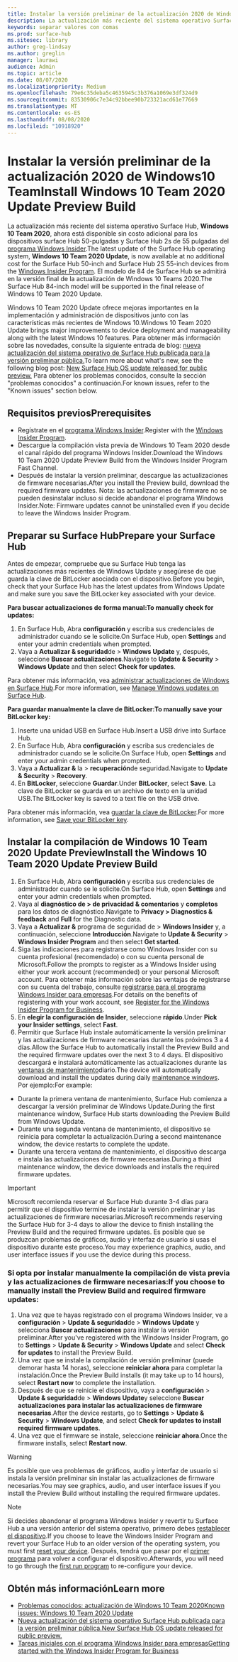 ```yaml
---
title: Instalar la versión preliminar de la actualización 2020 de Windows10 Team
description: La actualización más reciente del sistema operativo Surface Hub, Windows 10 Team 2020, ahora está disponible.
keywords: separar valores con comas
ms.prod: surface-hub
ms.sitesec: library
author: greg-lindsay
ms.author: greglin
manager: laurawi
audience: Admin
ms.topic: article
ms.date: 08/07/2020
ms.localizationpriority: Medium
ms.openlocfilehash: 79e6c35deba5c4635945c3b376a1069e3df324d9
ms.sourcegitcommit: 83530906c7e34c92bbee90b723321acd61e77669
ms.translationtype: MT
ms.contentlocale: es-ES
ms.lasthandoff: 08/08/2020
ms.locfileid: "10918920"
---
```

# <span data-ttu-id="fd601-104">Instalar la versión preliminar de la actualización 2020 de Windows10 Team</span><span class="sxs-lookup"><span data-stu-id="fd601-104">Install Windows 10 Team 2020 Update Preview Build</span></span> 

<span data-ttu-id="fd601-105">La actualización más reciente del sistema operativo Surface Hub, **Windows 10 Team 2020**, ahora está disponible sin costo adicional para los dispositivos surface Hub 50-pulgadas y Surface Hub 2s de 55 pulgadas del [programa Windows Insider](https://insider.windows.com).</span><span class="sxs-lookup"><span data-stu-id="fd601-105">The latest update of the Surface Hub operating system, **Windows 10 Team 2020 Update**, is now available at no additional cost for the Surface Hub 50-inch and Surface Hub 2S 55-inch devices from the [Windows Insider Program](https://insider.windows.com).</span></span> <span data-ttu-id="fd601-106">El modelo de 84 de Surface Hub se admitirá en la versión final de la actualización de Windows 10 Teams 2020.</span><span class="sxs-lookup"><span data-stu-id="fd601-106">The Surface Hub 84-inch model will be supported in the final release of Windows 10 Team 2020 Update.</span></span>

<span data-ttu-id="fd601-107">Windows 10 Team 2020 Update ofrece mejoras importantes en la implementación y administración de dispositivos junto con las características más recientes de Windows 10.</span><span class="sxs-lookup"><span data-stu-id="fd601-107">Windows 10 Team 2020 Update brings major improvements to device deployment and manageability along with the latest Windows 10 features.</span></span> <span data-ttu-id="fd601-108">Para obtener más información sobre las novedades, consulte la siguiente entrada de blog: [nueva actualización del sistema operativo de Surface Hub publicada para la versión preliminar pública.](https://techcommunity.microsoft.com/t5/surface-it-pro-blog/new-surface-hub-os-update-released-for-public-preview/ba-p/1534823)</span><span class="sxs-lookup"><span data-stu-id="fd601-108">To learn more about what's new, see the following blog post: [New Surface Hub OS update released for public preview.](https://techcommunity.microsoft.com/t5/surface-it-pro-blog/new-surface-hub-os-update-released-for-public-preview/ba-p/1534823)</span></span> <span data-ttu-id="fd601-109">Para obtener los problemas conocidos, consulte la sección "problemas conocidos" a continuación.</span><span class="sxs-lookup"><span data-stu-id="fd601-109">For known issues, refer to the "Known issues" section below.</span></span>
 
## <span data-ttu-id="fd601-110">Requisitos previos</span><span class="sxs-lookup"><span data-stu-id="fd601-110">Prerequisites</span></span>

- <span data-ttu-id="fd601-111">Regístrate en el [programa Windows Insider](https://insider.windows.com/).</span><span class="sxs-lookup"><span data-stu-id="fd601-111">Register with the [Windows Insider Program](https://insider.windows.com/).</span></span>
- <span data-ttu-id="fd601-112">Descargue la compilación vista previa de Windows 10 Team 2020 desde el canal rápido del programa Windows Insider.</span><span class="sxs-lookup"><span data-stu-id="fd601-112">Download the Windows 10 Team 2020 Update Preview Build from the Windows Insider Program Fast Channel.</span></span>
- <span data-ttu-id="fd601-113">Después de instalar la versión preliminar, descargue las actualizaciones de firmware necesarias.</span><span class="sxs-lookup"><span data-stu-id="fd601-113">After you install the Preview build, download the required firmware updates.</span></span> <span data-ttu-id="fd601-114">Nota: las actualizaciones de firmware no se pueden desinstalar incluso si decide abandonar el programa Windows Insider.</span><span class="sxs-lookup"><span data-stu-id="fd601-114">Note: Firmware updates cannot be uninstalled even if you decide to leave the Windows Insider Program.</span></span>

## <span data-ttu-id="fd601-115">Preparar su Surface Hub</span><span class="sxs-lookup"><span data-stu-id="fd601-115">Prepare your Surface Hub</span></span>

<span data-ttu-id="fd601-116">Antes de empezar, compruebe que su Surface Hub tenga las actualizaciones más recientes de Windows Update y asegúrese de que guarda la clave de BitLocker asociada con el dispositivo.</span><span class="sxs-lookup"><span data-stu-id="fd601-116">Before you begin, check that your Surface Hub has the latest updates from Windows Update and make sure you save the BitLocker key associated with your device.</span></span>

**<span data-ttu-id="fd601-117">Para buscar actualizaciones de forma manual:</span><span class="sxs-lookup"><span data-stu-id="fd601-117">To manually check for updates:</span></span>**

1. <span data-ttu-id="fd601-118">En Surface Hub, Abra **configuración** y escriba sus credenciales de administrador cuando se le solicite.</span><span class="sxs-lookup"><span data-stu-id="fd601-118">On Surface Hub, open **Settings** and enter your admin credentials when prompted.</span></span>
2. <span data-ttu-id="fd601-119">Vaya a **Actualizar & seguridad**de  >  **Windows Update** y, después, seleccione **Buscar actualizaciones**.</span><span class="sxs-lookup"><span data-stu-id="fd601-119">Navigate to **Update & Security** > **Windows Update** and then select **Check for updates**.</span></span>

<span data-ttu-id="fd601-120">Para obtener más información, vea [administrar actualizaciones de Windows en Surface Hub](https://docs.microsoft.com/surface-hub/manage-windows-updates-for-surface-hub).</span><span class="sxs-lookup"><span data-stu-id="fd601-120">For more information, see [Manage Windows updates on Surface Hub](https://docs.microsoft.com/surface-hub/manage-windows-updates-for-surface-hub).</span></span>

**<span data-ttu-id="fd601-121">Para guardar manualmente la clave de BitLocker:</span><span class="sxs-lookup"><span data-stu-id="fd601-121">To manually save your BitLocker key:</span></span>**

1. <span data-ttu-id="fd601-122">Inserte una unidad USB en Surface Hub.</span><span class="sxs-lookup"><span data-stu-id="fd601-122">Insert a USB drive into Surface Hub.</span></span>
2. <span data-ttu-id="fd601-123">En Surface Hub, Abra **configuración** y escriba sus credenciales de administrador cuando se le solicite.</span><span class="sxs-lookup"><span data-stu-id="fd601-123">On Surface Hub, open **Settings** and enter your admin credentials when prompted.</span></span>
3. <span data-ttu-id="fd601-124">Vaya a **Actualizar &** la  >  **recuperación**de seguridad.</span><span class="sxs-lookup"><span data-stu-id="fd601-124">Navigate to **Update & Security** > **Recovery**.</span></span>
4. <span data-ttu-id="fd601-125">En **BitLocker**, seleccione **Guardar**.</span><span class="sxs-lookup"><span data-stu-id="fd601-125">Under **BitLocker**, select **Save**.</span></span> <span data-ttu-id="fd601-126">La clave de BitLocker se guarda en un archivo de texto en la unidad USB.</span><span class="sxs-lookup"><span data-stu-id="fd601-126">The BitLocker key is saved to a text file on the USB drive.</span></span>

<span data-ttu-id="fd601-127">Para obtener más información, vea [guardar la clave de BitLocker](https://docs.microsoft.com/surface-hub/save-bitlocker-key-surface-hub).</span><span class="sxs-lookup"><span data-stu-id="fd601-127">For more information, see [Save your BitLocker key](https://docs.microsoft.com/surface-hub/save-bitlocker-key-surface-hub).</span></span>
 
## <span data-ttu-id="fd601-128">Instalar la compilación de Windows 10 Team 2020 Update Preview</span><span class="sxs-lookup"><span data-stu-id="fd601-128">Install the Windows 10 Team 2020 Update Preview Build</span></span>

1. <span data-ttu-id="fd601-129">En Surface Hub, Abra **configuración** y escriba sus credenciales de administrador cuando se le solicite.</span><span class="sxs-lookup"><span data-stu-id="fd601-129">On Surface Hub, open **Settings** and enter your admin credentials when prompted.</span></span>
2. <span data-ttu-id="fd601-130">Vaya al **diagnóstico de > de privacidad & comentarios** y **completos** para los datos de diagnóstico.</span><span class="sxs-lookup"><span data-stu-id="fd601-130">Navigate to **Privacy > Diagnostics & feedback** and **Full** for the Diagnostic data.</span></span> 
3. <span data-ttu-id="fd601-131">Vaya a **Actualizar &** programa de seguridad de  >  **Windows Insider** y, a continuación, seleccione **Introducción**.</span><span class="sxs-lookup"><span data-stu-id="fd601-131">Navigate to **Update & Security** > **Windows Insider Program** and then select **Get started**.</span></span>
4. <span data-ttu-id="fd601-132">Siga las indicaciones para registrarse como Windows Insider con su cuenta profesional (recomendado) o con su cuenta personal de Microsoft.</span><span class="sxs-lookup"><span data-stu-id="fd601-132">Follow the prompts to register as a Windows Insider using either your work account (recommended) or your personal Microsoft account.</span></span> <span data-ttu-id="fd601-133">Para obtener más información sobre las ventajas de registrarse con su cuenta del trabajo, consulte [registrarse para el programa Windows Insider para empresas](https://docs.microsoft.com/windows-insider/at-work-pro/wip-4-biz-register).</span><span class="sxs-lookup"><span data-stu-id="fd601-133">For details on the benefits of registering with your work account, see [Register for the Windows Insider Program for Business](https://docs.microsoft.com/windows-insider/at-work-pro/wip-4-biz-register).</span></span>
5. <span data-ttu-id="fd601-134">En **elegir la configuración de Insider**, seleccione **rápido**.</span><span class="sxs-lookup"><span data-stu-id="fd601-134">Under **Pick your Insider settings**, select **Fast**.</span></span>
6. <span data-ttu-id="fd601-135">Permitir que Surface Hub instale automáticamente la versión preliminar y las actualizaciones de firmware necesarias durante los próximos 3 a 4 días.</span><span class="sxs-lookup"><span data-stu-id="fd601-135">Allow the Surface Hub to automatically install the Preview Build and the required firmware updates over the next 3 to 4 days.</span></span> <span data-ttu-id="fd601-136">El dispositivo descargará e instalará automáticamente las actualizaciones durante las [ventanas de mantenimiento](https://docs.microsoft.com/surface-hub/manage-windows-updates-for-surface-hub#maintenance-window)diario.</span><span class="sxs-lookup"><span data-stu-id="fd601-136">The device will automatically download and install the updates during daily [maintenance windows](https://docs.microsoft.com/surface-hub/manage-windows-updates-for-surface-hub#maintenance-window).</span></span> <span data-ttu-id="fd601-137">Por ejemplo:</span><span class="sxs-lookup"><span data-stu-id="fd601-137">For example:</span></span>

- <span data-ttu-id="fd601-138">Durante la primera ventana de mantenimiento, Surface Hub comienza a descargar la versión preliminar de Windows Update.</span><span class="sxs-lookup"><span data-stu-id="fd601-138">During the first maintenance window, Surface Hub starts downloading the Preview Build from Windows Update.</span></span>
- <span data-ttu-id="fd601-139">Durante una segunda ventana de mantenimiento, el dispositivo se reinicia para completar la actualización.</span><span class="sxs-lookup"><span data-stu-id="fd601-139">During a second maintenance window, the device restarts to complete the update.</span></span>
- <span data-ttu-id="fd601-140">Durante una tercera ventana de mantenimiento, el dispositivo descarga e instala las actualizaciones de firmware necesarias.</span><span class="sxs-lookup"><span data-stu-id="fd601-140">During a third maintenance window, the device downloads and installs the required firmware updates.</span></span>

> [!IMPORTANT]
> <span data-ttu-id="fd601-141">Microsoft recomienda reservar el Surface Hub durante 3-4 días para permitir que el dispositivo termine de instalar la versión preliminar y las actualizaciones de firmware necesarias.</span><span class="sxs-lookup"><span data-stu-id="fd601-141">Microsoft recommends reserving the Surface Hub for 3-4 days to allow the device to finish installing the Preview Build and the required firmware updates.</span></span> <span data-ttu-id="fd601-142">Es posible que se produzcan problemas de gráficos, audio y interfaz de usuario si usas el dispositivo durante este proceso.</span><span class="sxs-lookup"><span data-stu-id="fd601-142">You may experience graphics, audio, and user interface issues if you use the device during this process.</span></span>

### <span data-ttu-id="fd601-143">Si opta por instalar manualmente la compilación de vista previa y las actualizaciones de firmware necesarias:</span><span class="sxs-lookup"><span data-stu-id="fd601-143">If you choose to manually install the Preview Build and required firmware updates:</span></span>

1. <span data-ttu-id="fd601-144">Una vez que te hayas registrado con el programa Windows Insider, ve a **configuración**  >  **Update & seguridad**de  >  **Windows Update** y selecciona **Buscar actualizaciones** para instalar la versión preliminar.</span><span class="sxs-lookup"><span data-stu-id="fd601-144">After you've registered with the Windows Insider Program, go to **Settings** > **Update & Security** > **Windows Update** and select **Check for updates** to install the Preview Build.</span></span>
2. <span data-ttu-id="fd601-145">Una vez que se instale la compilación de versión preliminar (puede demorar hasta 14 horas), seleccione **reiniciar ahora** para completar la instalación.</span><span class="sxs-lookup"><span data-stu-id="fd601-145">Once the Preview Build installs (it may take up to 14 hours), select **Restart now** to complete the installation.</span></span>
3. <span data-ttu-id="fd601-146">Después de que se reinicie el dispositivo, vaya a **configuración**  >  **Update & seguridad**de  >  **Windows Update**y seleccione **Buscar actualizaciones para instalar las actualizaciones de firmware necesarias**.</span><span class="sxs-lookup"><span data-stu-id="fd601-146">After the device restarts, go to **Settings** > **Update & Security** > **Windows Update**, and select **Check for updates to install required firmware updates**.</span></span>
4. <span data-ttu-id="fd601-147">Una vez que el firmware se instale, seleccione **reiniciar ahora**.</span><span class="sxs-lookup"><span data-stu-id="fd601-147">Once the firmware installs, select **Restart now**.</span></span>

> [!WARNING]
> <span data-ttu-id="fd601-148">Es posible que vea problemas de gráficos, audio y interfaz de usuario si instala la versión preliminar sin instalar las actualizaciones de firmware necesarias.</span><span class="sxs-lookup"><span data-stu-id="fd601-148">You may see graphics, audio, and user interface issues if you install the Preview Build without installing the required firmware updates.</span></span>

> [!NOTE]
> <span data-ttu-id="fd601-149">Si decides abandonar el programa Windows Insider y revertir tu Surface Hub a una versión anterior del sistema operativo, primero debes [restablecer el dispositivo](https://docs.microsoft.com/surface-hub/device-reset-surface-hub).</span><span class="sxs-lookup"><span data-stu-id="fd601-149">If you choose to leave the Windows Insider Program and revert your Surface Hub to an older version of the operating system, you must first [reset your device](https://docs.microsoft.com/surface-hub/device-reset-surface-hub).</span></span> <span data-ttu-id="fd601-150">Después, tendrá que pasar por el [primer programa](https://docs.microsoft.com/surface-hub/first-run-program-surface-hub) para volver a configurar el dispositivo.</span><span class="sxs-lookup"><span data-stu-id="fd601-150">Afterwards, you will need to go through the [first run program](https://docs.microsoft.com/surface-hub/first-run-program-surface-hub) to re-configure your device.</span></span>
 

## <span data-ttu-id="fd601-151">Obtén más información</span><span class="sxs-lookup"><span data-stu-id="fd601-151">Learn more</span></span>

- [<span data-ttu-id="fd601-152">Problemas conocidos: actualización de Windows 10 Team 2020</span><span class="sxs-lookup"><span data-stu-id="fd601-152">Known issues: Windows 10 Team 2020 Update</span></span>](surface-hub-2020-team-update-known-issues.md)
- [<span data-ttu-id="fd601-153">Nueva actualización del sistema operativo Surface Hub publicada para la versión preliminar pública.</span><span class="sxs-lookup"><span data-stu-id="fd601-153">New Surface Hub OS update released for public preview.</span></span>](https://techcommunity.microsoft.com/t5/surface-it-pro-blog/new-surface-hub-os-update-released-for-public-preview/ba-p/1534823)
- [<span data-ttu-id="fd601-154">Tareas iniciales con el programa Windows Insider para empresas</span><span class="sxs-lookup"><span data-stu-id="fd601-154">Getting started with the Windows Insider Program for Business</span></span>](https://docs.microsoft.com/windows-insider/at-work-pro/wip-4-biz-manage)